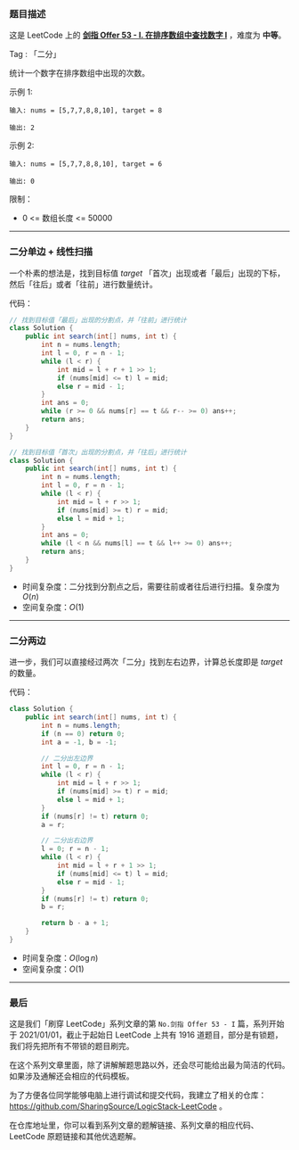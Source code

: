 ### 题目描述

这是 LeetCode 上的 **[剑指 Offer 53 - I. 在排序数组中查找数字 I](https://leetcode-cn.com/problems/zai-pai-xu-shu-zu-zhong-cha-zhao-shu-zi-lcof/solution/gong-shui-san-xie-liang-chong-er-fen-ton-3epx/)** ，难度为 **中等**。

Tag : 「二分」



统计一个数字在排序数组中出现的次数。

示例 1:
```
输入: nums = [5,7,7,8,8,10], target = 8

输出: 2
```
示例 2:
```
输入: nums = [5,7,7,8,8,10], target = 6

输出: 0
```

限制：
* 0 <= 数组长度 <= 50000

---

### 二分单边 + 线性扫描

一个朴素的想法是，找到目标值 $target$ 「首次」出现或者「最后」出现的下标，然后「往后」或者「往前」进行数量统计。

代码：
```Java
// 找到目标值「最后」出现的分割点，并「往前」进行统计
class Solution {
    public int search(int[] nums, int t) {
        int n = nums.length;
        int l = 0, r = n - 1;
        while (l < r) {
            int mid = l + r + 1 >> 1;
            if (nums[mid] <= t) l = mid;
            else r = mid - 1;
        }
        int ans = 0;
        while (r >= 0 && nums[r] == t && r-- >= 0) ans++;
        return ans;
    }
}
```
```Java
// 找到目标值「首次」出现的分割点，并「往后」进行统计
class Solution {
    public int search(int[] nums, int t) {
        int n = nums.length;
        int l = 0, r = n - 1;
        while (l < r) {
            int mid = l + r >> 1;
            if (nums[mid] >= t) r = mid;
            else l = mid + 1;
        }
        int ans = 0;
        while (l < n && nums[l] == t && l++ >= 0) ans++;
        return ans;
    }
}
```
* 时间复杂度：二分找到分割点之后，需要往前或者往后进行扫描。复杂度为 $O(n)$
* 空间复杂度：$O(1)$

---

### 二分两边

进一步，我们可以直接经过两次「二分」找到左右边界，计算总长度即是 $target$ 的数量。

代码：
```Java
class Solution {
    public int search(int[] nums, int t) {
        int n = nums.length;
        if (n == 0) return 0;
        int a = -1, b = -1;

        // 二分出左边界
        int l = 0, r = n - 1;
        while (l < r) {
            int mid = l + r >> 1;
            if (nums[mid] >= t) r = mid;
            else l = mid + 1;
        }
        if (nums[r] != t) return 0;
        a = r;

        // 二分出右边界
        l = 0; r = n - 1;
        while (l < r) {
            int mid = l + r + 1 >> 1;
            if (nums[mid] <= t) l = mid;
            else r = mid - 1;
        }
        if (nums[r] != t) return 0;
        b = r;

        return b - a + 1;
    }
}
```
* 时间复杂度：$O(\log{n})$
* 空间复杂度：$O(1)$

---

### 最后

这是我们「刷穿 LeetCode」系列文章的第 `No.剑指 Offer 53 - I` 篇，系列开始于 2021/01/01，截止于起始日 LeetCode 上共有 1916 道题目，部分是有锁题，我们将先把所有不带锁的题目刷完。

在这个系列文章里面，除了讲解解题思路以外，还会尽可能给出最为简洁的代码。如果涉及通解还会相应的代码模板。

为了方便各位同学能够电脑上进行调试和提交代码，我建立了相关的仓库：https://github.com/SharingSource/LogicStack-LeetCode 。

在仓库地址里，你可以看到系列文章的题解链接、系列文章的相应代码、LeetCode 原题链接和其他优选题解。

